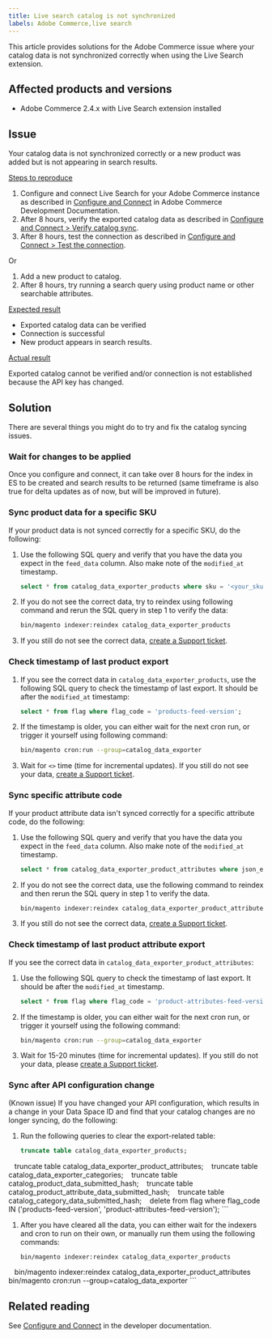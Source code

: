 ```yaml
---
title: Live search catalog is not synchronized
labels: Adobe Commerce,live search
---
```


This article provides solutions for the Adobe Commerce issue where your catalog data is not synchronized correctly when using the Live Search extension.

## Affected products and versions

* Adobe Commerce 2.4.x with Live Search extension installed

## Issue

Your catalog data is not synchronized correctly or a new product was added but is not appearing in search results.

<ins>Steps to reproduce</ins>

1. Configure and connect Live Search for your Adobe Commerce instance as described in [Configure and Connect](https://devdocs-beta.magento.com/live-search/config-connect.html) in Adobe Commerce Development Documentation.
1. After 8 hours, verify the exported catalog data as described in [Configure and Connect > Verify catalog sync](https://devdocs-beta.magento.com/live-search/config-connect.html#verify-catalog-sync).
1. After 8 hours, test the connection as described in [Configure and Connect > Test the connection](https://devdocs-beta.magento.com/live-search/config-connect.html#test-the-connection).

Or

1. Add a new product to catalog.
1. After 8 hours, try running a search query using product name or other searchable attributes.

<ins>Expected result</ins>

* Exported catalog data can be verified
* Connection is successful
* New product appears in search results.

<ins>Actual result</ins>

Exported catalog cannot be verified and/or connection is not established because the API key has changed.

## Solution

There are several things you might do to try and fix the catalog syncing issues.

### Wait for changes to be applied

Once you configure and connect, it can take over 8 hours for the index in ES to be created and search results to be returned (same timeframe is also true for delta updates as of now, but will be improved in future).

### Sync product data for a specific SKU

If your product data is not synced correctly for a specific SKU, do the following:

1. Use the following SQL query and verify that you have the data you expect in the `feed_data` column. Also make note of the `modified_at` timestamp.
    ```sql
    select * from catalog_data_exporter_products where sku = '<your_sku>' and store_view_code = '<your_ store_view_code>';
    ```
1. If you do not see the correct data, try to reindex using following command and rerun the SQL query in step 1 to verify the data:
    ```bash
    bin/magento indexer:reindex catalog_data_exporter_products
    ```
1. If you still do not see the correct data, [create a Support ticket](https://support.magento.com/hc/en-us/articles/360000913794#submit-ticket).

### Check timestamp of last product export

1. If you see the correct data in `catalog_data_exporter_products`, use the following SQL query to check the timestamp of last export. It should be after the `modified_at` timestamp:
    ```sql
    select * from flag where flag_code = 'products-feed-version';
    ```
1. If the timestamp is older, you can either wait for the next cron run, or trigger it yourself using following command:
    ```bash
    bin/magento cron:run --group=catalog_data_exporter
    ```
1. Wait for `<>` time (time for incremental updates). If you still do not see your data, [create a Support ticket](https://support.magento.com/hc/en-us/articles/360000913794#submit-ticket).

### Sync specific attribute code

If your product attribute data isn't synced correctly for a specific attribute code, do the following:

1. Use the following SQL query and verify that you have the data you expect in the `feed_data` column. Also make note of the `modified_at` timestamp.
    ```sql
    select * from catalog_data_exporter_product_attributes where json_extract(feed_data, '$.attributeCode') = '<your_attribute_code>' and sto1re_view_code = '<your_ store_view_code>';
    ```
1. If you do not see the correct data, use the following command to reindex and then rerun the SQL query in step 1 to verify the data.
    ```bash
    bin/magento indexer:reindex catalog_data_exporter_product_attributes
    ```
1. If you still do not see the correct data, [create a Support ticket](https://support.magento.com/hc/en-us/articles/360000913794#submit-ticket).

### Check timestamp of last product attribute export

If you see the correct data in `catalog_data_exporter_product_attributes`:

1. Use the following SQL query to check the timestamp of last export. It should be after the `modified_at` timestamp.
    ```sql
    select * from flag where flag_code = 'product-attributes-feed-version';
    ```
1. If the timestamp is older, you can either wait for the next cron run, or trigger it yourself using the following command:
    ```bash
    bin/magento cron:run --group=catalog_data_exporter
    ```
1. Wait for 15-20 minutes (time for incremental updates). If you still do not your data, please [create a Support ticket](https://support.magento.com/hc/en-us/articles/360000913794#submit-ticket).

### Sync after API configuration change

(Known issue) If you have changed your API configuration, which results in a change in your Data Space ID and find that your catalog changes are no longer syncing, do the following:

1. Run the following queries to clear the export-related table:
    ```sql
    truncate table catalog_data_exporter_products;
    truncate table catalog_data_exporter_product_attributes;
    truncate table catalog_data_exporter_categories;
    truncate table catalog_product_data_submitted_hash;
    truncate table catalog_product_attribute_data_submitted_hash;
    truncate table catalog_category_data_submitted_hash;
    delete from flag where flag_code IN ('products-feed-version', 'product-attributes-feed-version');
    ```  
1. After you have cleared all the data, you can either wait for the indexers and cron to run on their own, or manually run them using the following commands:
    ```bash 
    bin/magento indexer:reindex catalog_data_exporter_products
    bin/magento indexer:reindex catalog_data_exporter_product_attributes
    bin/magento cron:run --group=catalog_data_exporter
    ```
## Related reading

See [Configure and Connect](https://devdocs.magento.com/live-search/config-connect.html) in the developer documentation.

